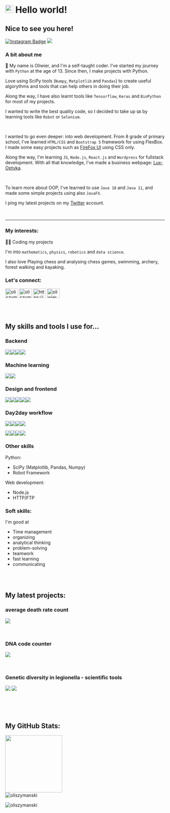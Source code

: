 # <img src="https://media.giphy.com/media/hvRJCLFzcasrR4ia7z/giphy.gif" width="25px"> Hello world!

## Nice to see you here!
[![Instagram Badge](https://img.shields.io/badge/-Instagram-e4405f?style=flat-square&logo=Instagram&logoColor=white)](https://instagram.com/olii._pv/)
![](https://komarev.com/ghpvc/?username=oliszymanski&color=ff69b4)


### A bit about me
🚀 My name is Oliwier, and I'm a self-taught coder. I've started my journey with `Python` at the age of 13. 
Since then, I make projects with Python.

Love using SciPy tools (`Numpy`, `Matplotlib` and `Pandas`) to create useful algorythms and tools that can help others in
doing their job.

Along the way, I have also learnt tools like `Tensorflow`, `Keras` and `BioPython` for most of my projects.

I wanted to write the best quality code, so I decided to take up `QA` by learning tools like `Robot` or `Selenium`.

<br>

I wanted to go even deeper: into web development. From 8 grade of primary school, I've learned `HTML/CSS` and `Bootstrap 5`
framework for using FlexBox. I made some easy projects such as <a href='https://github.com/oliszymanski/Firefox-Essence-Dark-UI' target='_blank'>FireFox UI</a>
using CSS only.

Along the way, I'm learning `JS`, `Node.js`, `React.js` and `Wordpress` for fullstack development. With all that knowledge, I've made a business
webpage: <a href='https://lux-optyka.pl/' target='_blank'>Lux-Optyka</a>.

<br>

To learn more about OOP, I've learned to use `Java 18` and `Java 11`, and made some simple projects using also `JavaFX`.

I ping my latest projects on my <a href='https://twitter.com/oliszymanski'>Twitter</a> account.

<br>

<hr>

### My interests:

👩‍💻 Coding my projects

I'm into `mathematics`, `physics`, `robotics` and `data science`.

I also love Playing chess and analysing chess games, swimming, archery, forest walking and kayaking.



### Let's connect:
<p align="left">
<a href="https://dev.to/oliszymanski" target="blank"><img align="center" src="https://raw.githubusercontent.com/rahuldkjain/github-profile-readme-generator/master/src/images/icons/Social/devto.svg" alt="oliszymanski" height="30" width="40" /></a>
<a href="https://twitter.com/oliszymanski" target="blank"><img align="center" src="https://raw.githubusercontent.com/rahuldkjain/github-profile-readme-generator/master/src/images/icons/Social/twitter.svg" alt="oliszymanski" height="30" width="40" /></a>
<a href="https://linkedin.com/in/https://www.linkedin.com/in/oliwier-szyma%c5%84ski-007872207/" target="blank"><img align="center" src="https://raw.githubusercontent.com/rahuldkjain/github-profile-readme-generator/master/src/images/icons/Social/linked-in-alt.svg" alt="https://www.linkedin.com/in/oliwier-szyma%c5%84ski-007872207/" height="30" width="40" /></a>
<a href="https://kaggle.com/oliwier szymański" target="blank"><img align="center" src="https://raw.githubusercontent.com/rahuldkjain/github-profile-readme-generator/master/src/images/icons/Social/kaggle.svg" alt="oliwier szymański" height="30" width="40" /></a>
</p>

<br><br>



## My skills and tools I use for...


### Backend
<img src='https://img.shields.io/badge/PostgreSQL-316192?style=for-the-badge&logo=postgresql&logoColor=white' /><img src='https://img.shields.io/badge/Django-092E20?style=for-the-badge&logo=django&logoColor=white' /><img src='https://img.shields.io/badge/npm-CB3837?style=for-the-badge&logo=npm&logoColor=white' /><img src='https://img.shields.io/badge/Java-ED8B00?style=for-the-badge&logo=openjdk&logoColor=white' />

### Machine learning
<img src='https://img.shields.io/badge/TensorFlow-FF6F00?style=for-the-badge&logo=tensorflow&logoColor=white' /><img src='https://img.shields.io/badge/Python-3776AB?style=for-the-badge&logo=python&logoColor=white' />

### Design and frontend
<img src='https://img.shields.io/badge/HTML5-E34F26?style=for-the-badge&logo=html5&logoColor=white' /><img src='https://img.shields.io/badge/CSS3-1572B6?style=for-the-badge&logo=css3&logoColor=white' /><img src='https://img.shields.io/badge/Figma-F24E1E?style=for-the-badge&logo=figma&logoColor=white' /><img src='https://img.shields.io/badge/Bootstrap-563D7C?style=for-the-badge&logo=bootstrap&logoColor=white' /><img src='https://img.shields.io/badge/React-20232A?style=for-the-badge&logo=react&logoColor=61DAFB' />

### Day2day workflow
<img src='https://img.shields.io/badge/Colab-F9AB00?style=for-the-badge&logo=googlecolab&color=525252' /><img src='https://img.shields.io/badge/PyCharm-000000.svg?&style=for-the-badge&logo=PyCharm&logoColor=white' /><img src='https://img.shields.io/badge/IntelliJ_IDEA-000000.svg?style=for-the-badge&logo=intellij-idea&logoColor=white' /><img src='https://img.shields.io/badge/Visual_Studio_Code-0078D4?style=for-the-badge&logo=visual%20studio%20code&logoColor=white' />

<img src='https://img.shields.io/badge/GIT-E44C30?style=for-the-badge&logo=git&logoColor=white' /><img src='https://img.shields.io/badge/windows%20terminal-4D4D4D?style=for-the-badge&logo=windows%20terminal&logoColor=white' /><img src='https://img.shields.io/badge/GitLab-330F63?style=for-the-badge&logo=gitlab&logoColor=white' /><img src='https://img.shields.io/badge/GitHub-100000?style=for-the-badge&logo=github&logoColor=white' />

### Other skills
Python:
- SciPy (Matplotlib, Pandas, Numpy)
- Robot Framework

Web development:
- Node.js
- HTTP/FTP



### Soft skills:
I'm good at
- Time management
- organizing
- analytical thinking
- problem-solving
- teamwork
- fast learning
- communicating

<br><br>



## My latest projects:



### average death rate count
[![](https://github-readme-stats.vercel.app/api/pin/?username=oliszymanski&repo=Average-Death-Rate&hide_border=true&theme=monokai&cache_seconds=7200&border_radius=8&show_owner=false)](https://github.com/oliszymanski/Average-Death-Rate)



<br>

### DNA code counter
[![](https://github-readme-stats.vercel.app/api/pin/?username=oliszymanski&repo=Count-DNA-Nucleotides&hide_border=true&theme=monokai&cache_seconds=7200&border_radius=8&show_owner=false)](https://github.com/oliszymanski/Count-DNA-Nucleotides)



<br>

### Genetic diversity in legionella - scientific tools
[![](https://github-readme-stats.vercel.app/api/pin/?username=oliszymanski&repo=Easy-calculator&hide_border=true&theme=monokai&cache_seconds=7200&border_radius=8&show_owner=false)](https://github.com/oliszymanski/genetic-diversity-in-legionella)
[![](https://github-readme-stats.vercel.app/api/pin/?username=oliszymanski&repo=Easy-calculator&hide_border=true&theme=monokai&cache_seconds=7200&border_radius=8&show_owner=false)](https://github.com/oliszymanski/genetic-diversity-in-legionella)

<br><br><br>

## My GitHub Stats:

<img align="center" height="180em" src="https://github-readme-stats.vercel.app/api/top-langs/?username=oliszymanski&exclude_repo=KNN-Image-Classification&show_icons=true&hide_border=true&layout=compact&langs_count=8&theme=monokai"/>

<br>

<img align="center" src="https://github-readme-stats.vercel.app/api?username=oliszymanski&show_icons=true&theme=monokai&hide_border=true" alt="oliszymanski" />

<br>

<p><img align="center" src="https://github-readme-streak-stats.herokuapp.com/?user=oliszymanski&theme-dark" alt="oliszymanski" /></p>
